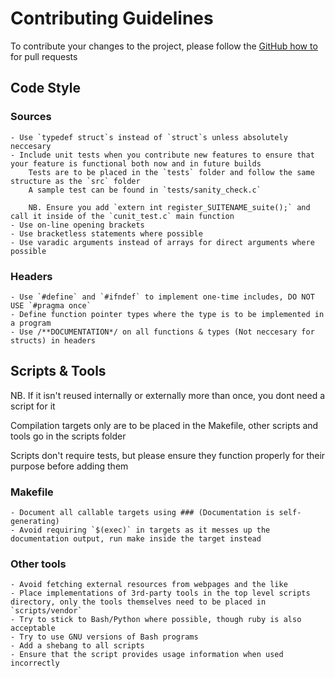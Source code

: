 # Contributing Guidelines

To contribute your changes to the project, please follow the [GitHub how to](https://help.github.com/articles/using-pull-requests/) for pull requests

## Code Style

### Sources
    - Use `typedef struct`s instead of `struct`s unless absolutely neccesary
    - Include unit tests when you contribute new features to ensure that your feature is functional both now and in future builds
        Tests are to be placed in the `tests` folder and follow the same structure as the `src` folder
        A sample test can be found in `tests/sanity_check.c`

        NB. Ensure you add `extern int register_SUITENAME_suite();` and call it inside of the `cunit_test.c` main function
    - Use on-line opening brackets
    - Use bracketless statements where possible
    - Use varadic arguments instead of arrays for direct arguments where possible

### Headers
    - Use `#define` and `#ifndef` to implement one-time includes, DO NOT USE `#pragma once`
    - Define function pointer types where the type is to be implemented in a program
    - Use /**DOCUMENTATION*/ on all functions & types (Not neccesary for structs) in headers

## Scripts & Tools

NB. If it isn't reused internally or externally more than once, you dont need a script for it

Compilation targets only are to be placed in the Makefile, other scripts and tools go in the scripts folder

Scripts don't require tests, but please ensure they function properly for their purpose before adding them

### Makefile
    - Document all callable targets using ### (Documentation is self-generating)
    - Avoid requiring `$(exec)` in targets as it messes up the documentation output, run make inside the target instead

### Other tools
    - Avoid fetching external resources from webpages and the like
    - Place implementations of 3rd-party tools in the top level scripts directory, only the tools themselves need to be placed in `scripts/vendor`
    - Try to stick to Bash/Python where possible, though ruby is also acceptable
    - Try to use GNU versions of Bash programs
    - Add a shebang to all scripts
    - Ensure that the script provides usage information when used incorrectly
